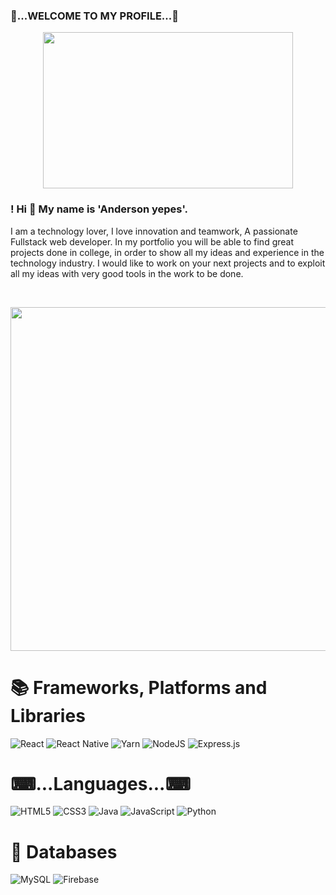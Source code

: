  
  <h3> 👨...WELCOME TO MY PROFILE...👨</h3>
  <p align=center>
   <img src="https://media.giphy.com/media/sk6yL9EGVeAcE/giphy.gif" width="400" height="250"/>
  </p>
    <h3 aling="center">! Hi 👋 My name is 'Anderson yepes'.</h3>
        <p aling="center">I am a technology lover, I love innovation and teamwork, A passionate Fullstack web developer.
        In my portfolio you will be able to find great projects done in college, in order to show all my ideas and experience in the technology industry. I would like         to work on your next projects and to exploit all my ideas with very good tools in the work to be done. </p>
<br>

<p align=center>
  <img src="https://user-images.githubusercontent.com/89555929/221028355-df668db5-7b77-498c-bf6f-54dbbf5fd76e.jpg" width="850" height="550" />
</p>

# 📚 Frameworks, Platforms and Libraries

![React](https://img.shields.io/badge/react-%2320232a.svg?style=for-the-badge&logo=react&logoColor=%2361DAFB)
![React Native](https://img.shields.io/badge/react_native-%2320232a.svg?style=for-the-badge&logo=react&logoColor=%2361DAFB)
![Yarn](https://img.shields.io/badge/yarn-%232C8EBB.svg?style=for-the-badge&logo=yarn&logoColor=white)
![NodeJS](https://img.shields.io/badge/node.js-6DA55F?style=for-the-badge&logo=node.js&logoColor=white)
![Express.js](https://img.shields.io/badge/express.js-%23404d59.svg?style=for-the-badge&logo=express&logoColor=%2361DAFB)

 <h1 aling="center">⌨...Languages...⌨</h1>
 
  ![HTML5](https://img.shields.io/badge/html5-%23E34F26.svg?style=for-the-badge&logo=html5&logoColor=white)
  ![CSS3](https://img.shields.io/badge/css3-%231572B6.svg?style=for-the-badge&logo=css3&logoColor=white)
  ![Java](https://img.shields.io/badge/java-%23ED8B00.svg?style=for-the-badge&logo=java&logoColor=white)
  ![JavaScript](https://img.shields.io/badge/javascript-%23323330.svg?style=for-the-badge&logo=javascript&logoColor=%23F7DF1E)
  ![Python](https://img.shields.io/badge/python-3670A0?style=for-the-badge&logo=python&logoColor=ffdd54)
  
<h1> 💾 Databases </h1>
  
  ![MySQL](https://img.shields.io/badge/mysql-%2300f.svg?style=for-the-badge&logo=mysql&logoColor=white)
  ![Firebase](https://img.shields.io/badge/Firebase-039BE5?style=for-the-badge&logo=Firebase&logoColor=white)

